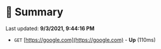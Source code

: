 # 📖 Summary
Last updated: **9/3/2021, 9:44:16 PM**

- `GET` [https://google.com](https://google.com) - **Up** (110ms)
